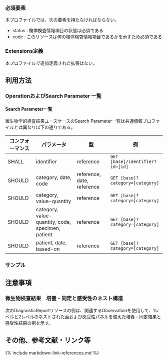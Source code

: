 ### 必須要素
本プロファイルでは、次の要素を持たなければならない。

 - status : 検体検査情報項目の状態は必須である
 - code : このリソースは何の検体検査情報項目であるかを示すため必須である

### Extensions定義

 本プロファイルで追加定義された拡張はない。

## 利用方法

### OperationおよびSearch Parameter 一覧

#### Search Parameter一覧

微生物学的検査結果ユースケースのSearch Parameter一覧は共通情報プロファイルとは異なり以下の通りである。

| コンフォーマンス | パラメータ    | 型     | 例                                                           |
| ---------------- | ------------- | ------ | ------------------------------------------------------------ |
| SHALL | identifier | reference | `GET [base]/identifier?id=[id]` |
| SHOULD | category, date, code  | reference, date, reference | `GET [base]?category=[category]` |
| SHOULD | category, value-quantity | reference | `GET [base]?category=[category]` |
| SHOULD | category, value-quantity, code, specimen, patient | reference | `GET [base]?category=[category]` |
| SHOULD | patient, date, based-on | reference | `GET [base]?category=[category]` |

### サンプル


## 注意事項
### 微生物検査結果　培養・同定と感受性のネスト構造

次のDiagnosticReportリソースの例は、関連するObservationを使用して、1レベルと2レベルのネストされた菌および感受性パネルを備えた培養・同定結果と感受性結果の例を示す。

## その他、参考文献・リンク等



{% include markdown-link-references.md %}

